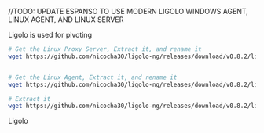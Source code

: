 //TODO: UPDATE ESPANSO TO USE MODERN LIGOLO WINDOWS AGENT, LINUX AGENT, AND LINUX SERVER

Ligolo is used for pivoting

```bash
# Get the Linux Proxy Server, Extract it, and rename it
wget https://github.com/nicocha30/ligolo-ng/releases/download/v0.8.2/ligolo-ng_proxy_0.8.2_linux_amd64.tar.gz && tar -xvf ligolo-ng_proxy_0.8.2_linux_amd64.tar.gz && mv proxy ligolo-proxy-server


# Get the Linux Agent, Extract it, and rename it
wget https://github.com/nicocha30/ligolo-ng/releases/download/v0.8.2/ligolo-ng_agent_0.8.2_linux_amd64.tar.gz && tar -xvf ligolo-ng_agent_0.8.2_linux_amd64.tar.gz && mv agent ligolo-agent

# Extract it
wget https://github.com/nicocha30/ligolo-ng/releases/download/v0.8.2/ligolo-ng_agent_0.8.2_windows_amd64.zip && unzip ligolo-ng_agent_0.8.2_windows_amd64.zip


```
Ligolo